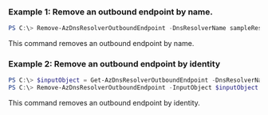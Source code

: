 ### Example 1: Remove an outbound endpoint by name.
```powershell
PS C:\> Remove-AzDnsResolverOutboundEndpoint -DnsResolverName sampleResolver -ResourceGroupName powershell-test-rg -Name psdnsresolvername33nmy1fz
```
This command removes an outbound endpoint by name.

### Example 2: Remove an outbound endpoint by identity
```powershell
PS C:\> $inputObject = Get-AzDnsResolverOutboundEndpoint -DnsResolverName sampleResolver -Name sampleOutbound -ResourceGroupName sampleResourceGroup
PS C:\> Remove-AzDnsResolverOutboundEndpoint -InputObject $inputObject 
```

This command removes an outbound endpoint by identity.
